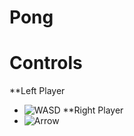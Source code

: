 # Pong

# Controls
**Left Player
  * ![WASD](https://github.com/Ferrochrom3/Pong/assets/132790622/949393aa-6809-4f33-a758-14f710c90c0e)
**Right Player
  * ![Arrow](https://github.com/Ferrochrom3/Pong/assets/132790622/fe8d0993-b26d-4294-8515-341417e235e8)
